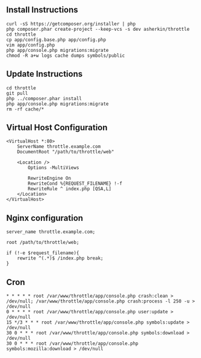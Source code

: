 ## Install Instructions
    curl -sS https://getcomposer.org/installer | php
    php composer.phar create-project --keep-vcs -s dev asherkin/throttle
    cd throttle
    cp app/config.base.php app/config.php
    vim app/config.php
    php app/console.php migrations:migrate
    chmod -R a+w logs cache dumps symbols/public

## Update Instructions
    cd throttle
    git pull
    php ../composer.phar install
    php app/console.php migrations:migrate
    rm -rf cache/*

## Virtual Host Configuration
    <VirtualHost *:80>
        ServerName throttle.example.com
        DocumentRoot "/path/to/throttle/web"

        <Location />
            Options -MultiViews

            RewriteEngine On
            RewriteCond %{REQUEST_FILENAME} !-f
            RewriteRule ^ index.php [QSA,L]
        </Location>
    </VirtualHost>

## Nginx configuration
```
server_name throttle.example.com;

root /path/to/throttle/web;

if (!-e $request_filename){
    rewrite ^(.*)$ /index.php break;
}
```

## Cron
    * * * * * root /var/www/throttle/app/console.php crash:clean > /dev/null; /var/www/throttle/app/console.php crash:process -l 250 -u > /dev/null
    0 * * * * root /var/www/throttle/app/console.php user:update > /dev/null
    15 */3 * * * root /var/www/throttle/app/console.php symbols:update > /dev/null
    30 0 * * * root /var/www/throttle/app/console.php symbols:download > /dev/null
    30 0 * * * root /var/www/throttle/app/console.php symbols:mozilla:download > /dev/null
